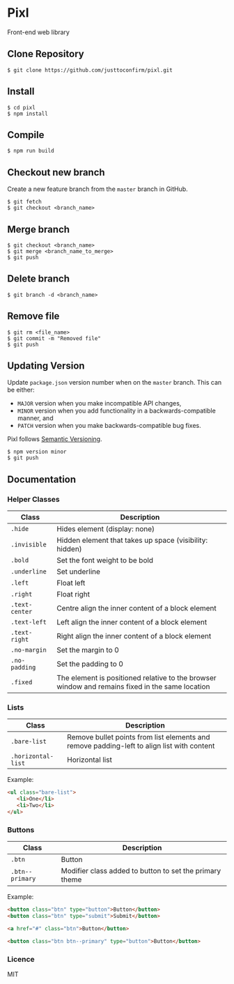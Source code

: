 # Pixl

Front-end web library

## Clone Repository

```
$ git clone https://github.com/justtoconfirm/pixl.git
```
## Install

```
$ cd pixl
$ npm install
```

## Compile

```
$ npm run build
```

## Checkout new branch

Create a new feature branch from the `master` branch in GitHub.

```
$ git fetch
$ git checkout <branch_name>
```

## Merge branch

```
$ git checkout <branch_name>
$ git merge <branch_name_to_merge>
$ git push
```

## Delete branch

```
$ git branch -d <branch_name>
```

## Remove file

```
$ git rm <file_name>
$ git commit -m "Removed file"
$ git push
```

## Updating Version

Update `package.json` version number when on the `master` branch. This can be either: 

- `MAJOR` version when you make incompatible API changes,
- `MINOR` version when you add functionality in a backwards-compatible manner, and
- `PATCH` version when you make backwards-compatible bug fixes.

Pixl follows [Semantic Versioning](https://semver.org/).

```
$ npm version minor
$ git push
```

## Documentation

### Helper Classes

| Class              | Description                                                                                     |
| ------------------ | ----------------------------------------------------------------------------------------------- | 
| `.hide`            | Hides element (display: none)                                                                   |
| `.invisible`       | Hidden element that takes up space (visibility: hidden)                                         |
| `.bold`            | Set the font weight to be bold                                                                  |
| `.underline`       | Set underline                                                                                   |
| `.left`            | Float left                                                                                      |
| `.right`           | Float right                                                                                     |
| `.text-center`     | Centre align the inner content of a block element                                               |
| `.text-left`       | Left align the inner content of a block element                                                 |
| `.text-right`      | Right align the inner content of a block element                                                |
| `.no-margin`       | Set the margin to 0                                                                             |
| `.no-padding`      | Set the padding to 0                                                                            |
| `.fixed`           | The element is positioned relative to the browser window and remains fixed in the same location | 

### Lists

| Class                | Description                                                                                 |
| -------------------- | ------------------------------------------------------------------------------------------- | 
| `.bare-list`         | Remove bullet points from list elements and remove padding-left to align list with content  |
| `.horizontal-list`   | Horizontal list                                                                             |

Example:

```html
<ul class="bare-list">
   <li>One</li>
   <li>Two</li>
</ul>
```

### Buttons

| Class                | Description                                                                                 |
| -------------------- | ------------------------------------------------------------------------------------------- | 
| `.btn`               | Button                                                                                      |
| `.btn--primary`      | Modifier class added to button to set the primary theme                                     |

Example:

```html
<button class="btn" type="button">Button</button>
<button class="btn" type="submit">Submit</button>

<a href="#" class="btn">Button</button>
```

```html
<button class="btn btn--primary" type="button">Button</button>
```

### Licence

MIT
